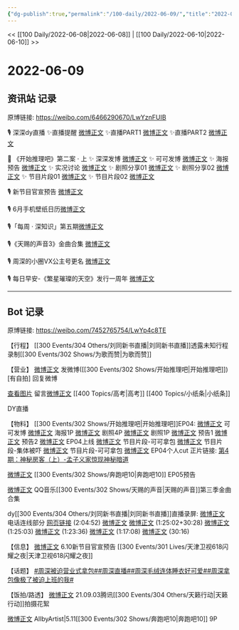 ```yaml
---
{"dg-publish":true,"permalink":"/100-daily/2022-06-09/","title":"2022-06-09"}
---
```



<< [[100 Daily/2022-06-08\|2022-06-08]] | [[100 Daily/2022-06-10\|2022-06-10]] >>

# 2022-06-09

## 资讯站 记录

原博链接: https://weibo.com/6466290670/LwYznFUIB

🎙️ 深深dy直播
✨直播提醒 [微博正文](https://m.weibo.cn/6466290670/4778545408116606)
✨直播PART1 [微博正文](https://m.weibo.cn/6466290670/4778587846086686)
✨直播PART2 [微博正文](https://m.weibo.cn/6466290670/4778625100940219)

🍫 《开始推理吧》第二案 · 上
✨ 深深发博 [微博正文](https://m.weibo.cn/6466290670/4778530812986438)
✨ 可可发博 [微博正文](https://m.weibo.cn/6466290670/4778388290797650)
✨ 海报预告 [微博正文](https://m.weibo.cn/6466290670/4778389040532723)
✨ 实况讨论 [微博正文](https://m.weibo.cn/6466290670/4778499343124472)
✨ 剧照分享01 [微博正文](https://m.weibo.cn/6466290670/4778395852604707)
✨ 剧照分享02 [微博正文](https://m.weibo.cn/6466290670/4778401938803759)
✨ 节目片段01 [微博正文](https://m.weibo.cn/6466290670/4778519807133904)
✨ 节目片段02 [微博正文](https://m.weibo.cn/6466290670/4778514543284172)

🎙️ 新节目官宣预告 [微博正文](https://m.weibo.cn/6466290670/4778583836331851)

🎙️ 6月手机壁纸日历[微博正文](https://m.weibo.cn/6466290670/4778385160803161)

🎙️「每周 · 深知识」第五期[微博正文](https://m.weibo.cn/6466290670/4778426382942401)

🎙️《天赐的声音3》金曲合集 [微博正文](https://m.weibo.cn/6466290670/4778512039281972)

🎙️ 周深的小圈VX公主号更名 [微博正文](https://m.weibo.cn/6466290670/4778404932749788)

🎙️ 每日早安-《繁星璀璨的天空》发行一周年 [微博正文](https://m.weibo.cn/6466290670/4778367859818976)

---
## Bot 记录

原博链接: https://weibo.com/7452765754/LwYp4c8TE

【行程】
[[300 Events/304 Others/刘同新书直播\|刘同新书直播]]透露未知行程
录制[[300 Events/302 Shows/为歌而赞\|为歌而赞]]

【营业】
[微博正文](https://m.weibo.cn/1736988591/4778525704325801) 发微博([[300 Events/302 Shows/开始推理吧\|开始推理吧]])[有自拍]
[](https://m.weibo.cn/1736988591/4776409929878285) 回复微博

[查看图片](https://wx1.sinaimg.cn/large/0088n2Pggy1h32e6h22spj30yi07i74q.jpg) 留言[微博正文](https://m.weibo.cn/1736988591/4777478348349301) [[400 Topics/高考\|高考]] [[400 Topics/小纸条\|小纸条]]

DY直播

【物料】
[[300 Events/302 Shows/开始推理吧\|开始推理吧]]EP04:
[微博正文](https://m.weibo.cn/7736960489/4778386994760285) 可可发博
[微博正文](https://m.weibo.cn/2162247381/4778388294993507) 海报1P
[微博正文](https://m.weibo.cn/2162247381/4778394552371993) 剧照4P
[微博正文](https://m.weibo.cn/2162247381/4778399954633729) 剧照1P
[微博正文](https://m.weibo.cn/2162247381/4778403373515365) 预告1
[微博正文](https://m.weibo.cn/2162247381/4778404148155168) 预告2
[微博正文](https://m.weibo.cn/2162247381/4778505986381549) EP04上线
[微博正文](https://m.weibo.cn/2162247381/4778510725419441) 节目片段-可可拿包
[微博正文](https://m.weibo.cn/2162247381/4778511740703430) 节目片段-集体被吓
[微博正文](https://m.weibo.cn/2162247381/4778515775882394) 节目片段-可可拿包
[微博正文](https://m.weibo.cn/1371117067/4778527108367754) EP04个人cut
正片链接:
[第4期：神秘房客（上）-孟子义家惊现神秘暗道](https://weibo.cn/sinaurl?u=https%3A%2F%2Fv.qq.com%2Fx%2Fcover%2Fmzc002000puvwfx%2Fm00437bjesd.html)

[微博正文](https://m.weibo.cn/5242381821/4778509065260345) [[300 Events/302 Shows/奔跑吧10\|奔跑吧10]] EP05预告

[微博正文](https://m.weibo.cn/2169129705/4778495002280890) QQ音乐[[300 Events/302 Shows/天赐的声音\|天赐的声音]]第三季金曲合集

dy[[300 Events/304 Others/刘同新书直播\|刘同新书直播]]直播录屏:
[微博正文](https://m.weibo.cn/6580377853/4778576421850643) 电话连线部分
[网页链接](https://weibo.cn/sinaurl?u=https%3A%2F%2Fm.bilibili.com%2Fvideo%2FBV1Ft4y1H7RB%3Fp%3D1) (2:04:52)
[微博正文](https://m.weibo.cn/6466290670/4778587846086686) [微博正文](https://m.weibo.cn/6466290670/4778625100940219) (1:25:02+30:28)
[微博正文](https://m.weibo.cn/3592218237/4778585829675879) (1:25:03)
[微博正文](https://m.weibo.cn/6116871210/4778584030582262) (1:23:36)
[微博正文](https://m.weibo.cn/6838541957/4778587951204463) (1:17:08)
[微博正文](https://m.weibo.cn/1786590437/4778575539995692) (30:16)

【信息】
[微博正文](https://m.weibo.cn/5248300719/4778582255078520) 6.10新节目官宣预告 [[300 Events/301 Lives/天津卫视618闪耀之夜\|天津卫视618闪耀之夜]]

【话题】
[#周深被迫营业式拿包#](https://s.weibo.com/weibo?q=%23%E5%91%A8%E6%B7%B1%E8%A2%AB%E8%BF%AB%E8%90%A5%E4%B8%9A%E5%BC%8F%E6%8B%BF%E5%8C%85%23)[#周深直播#](https://s.weibo.com/weibo?q=%23%E5%91%A8%E6%B7%B1%E7%9B%B4%E6%92%AD%23)[#周深毛绒连体睡衣好可爱#](https://s.weibo.com/weibo?q=%23%E5%91%A8%E6%B7%B1%E6%AF%9B%E7%BB%92%E8%BF%9E%E4%BD%93%E7%9D%A1%E8%A1%A3%E5%A5%BD%E5%8F%AF%E7%88%B1%23)[#周深拿包像极了被迫上班的我#](https://s.weibo.com/weibo?q=%23%E5%91%A8%E6%B7%B1%E6%8B%BF%E5%8C%85%E5%83%8F%E6%9E%81%E4%BA%86%E8%A2%AB%E8%BF%AB%E4%B8%8A%E7%8F%AD%E7%9A%84%E6%88%91%23)

【饭拍/路透】
[微博正文](https://m.weibo.cn/6291511311/4778402281949890) 21.09.03腾讯[[300 Events/304 Others/天籁行动\|天籁行动]]拍摄花絮

[微博正文](https://m.weibo.cn/6873250805/4778511523384586) AllbyArtist|5.11[[300 Events/302 Shows/奔跑吧10\|奔跑吧10]] 9P

